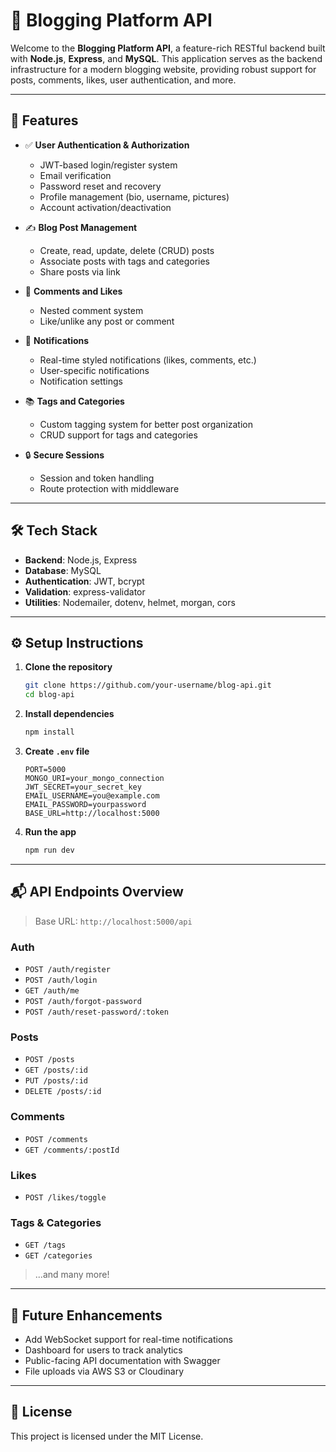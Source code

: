 # 📝 Blogging Platform API

Welcome to the **Blogging Platform API**, a feature-rich RESTful backend built with **Node.js**, **Express**, and **MySQL**. This application serves as the backend infrastructure for a modern blogging website, providing robust support for posts, comments, likes, user authentication, and more.

---

## 🚀 Features

- ✅ **User Authentication & Authorization**
  - JWT-based login/register system
  - Email verification
  - Password reset and recovery
  - Profile management (bio, username, pictures)
  - Account activation/deactivation

- ✍️ **Blog Post Management**
  - Create, read, update, delete (CRUD) posts
  - Associate posts with tags and categories
  - Share posts via link

- 💬 **Comments and Likes**
  - Nested comment system
  - Like/unlike any post or comment

- 🔔 **Notifications**
  - Real-time styled notifications (likes, comments, etc.)
  - User-specific notifications
  - Notification settings

- 📚 **Tags and Categories**
  - Custom tagging system for better post organization
  - CRUD support for tags and categories

- 🔒 **Secure Sessions**
  - Session and token handling
  - Route protection with middleware

---

## 🛠️ Tech Stack

- **Backend**: Node.js, Express
- **Database**: MySQL
- **Authentication**: JWT, bcrypt
- **Validation**: express-validator
- **Utilities**: Nodemailer, dotenv, helmet, morgan, cors

---

## ⚙️ Setup Instructions

1. **Clone the repository**
   ```bash
   git clone https://github.com/your-username/blog-api.git
   cd blog-api
   ```

2. **Install dependencies**
   ```bash
   npm install
   ```

3. **Create `.env` file**
   ```env
   PORT=5000
   MONGO_URI=your_mongo_connection
   JWT_SECRET=your_secret_key
   EMAIL_USERNAME=you@example.com
   EMAIL_PASSWORD=yourpassword
   BASE_URL=http://localhost:5000
   ```

4. **Run the app**
   ```bash
   npm run dev
   ```

---

## 📬 API Endpoints Overview

> Base URL: `http://localhost:5000/api`

### Auth
- `POST /auth/register`
- `POST /auth/login`
- `GET /auth/me`
- `POST /auth/forgot-password`
- `POST /auth/reset-password/:token`

### Posts
- `POST /posts`
- `GET /posts/:id`
- `PUT /posts/:id`
- `DELETE /posts/:id`

### Comments
- `POST /comments`
- `GET /comments/:postId`

### Likes
- `POST /likes/toggle`

### Tags & Categories
- `GET /tags`
- `GET /categories`

> ...and many more!

---

## 📌 Future Enhancements

- Add WebSocket support for real-time notifications
- Dashboard for users to track analytics
- Public-facing API documentation with Swagger
- File uploads via AWS S3 or Cloudinary

---

## 📄 License

This project is licensed under the MIT License.



